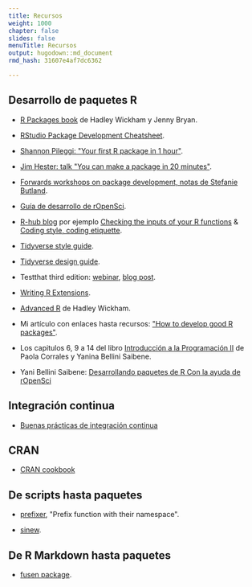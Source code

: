 ```yaml
---
title: Recursos
weight: 1000
chapter: false
slides: false
menuTitle: Recursos
output: hugodown::md_document
rmd_hash: 31607e4af7dc6362

---
```


## Desarrollo de paquetes R

-   [R Packages book](https://r-pkgs.org) de Hadley Wickham y Jenny Bryan.

-   [RStudio Package Development Cheatsheet](https://raw.githubusercontent.com/rstudio/cheatsheets/master/package-development.pdf).

-   [Shannon Pileggi: "Your first R package in 1 hour"](https://www.pipinghotdata.com/posts/2020-10-25-your-first-r-package-in-1-hour/).

-   [Jim Hester: talk "You can make a package in 20 minutes"](https://www.jimhester.com/talk/2018-rsc-r-pkgs/).

-   [Forwards workshops on package development, notas de Stefanie Butland](https://github.com/stefaniebutland/pkg-dev-notes).

-  [Guía de desarrollo de rOpenSci](https://devguide.ropensci.org/es/index.es.html).

-   [R-hub blog](https://blog.r-hub.io) por ejemplo [Checking the inputs of your R functions](https://blog.r-hub.io/2022/03/10/input-checking/) & [Coding style, coding etiquette](https://blog.r-hub.io/2022/03/21/code-style/).

-   [Tidyverse style guide](https://style.tidyverse.org/).

-   [Tidyverse design guide](https://design.tidyverse.org/).

-   Testthat third edition: [webinar](https://rstudio.com/resources/webinars/testthat-3/), [blog post](https://www.tidyverse.org/blog/2020/10/testthat-3-0-0/).

-   [Writing R Extensions](https://cran.r-project.org/doc/manuals/R-exts.html).

-   [Advanced R](https://adv-r.hadley.nz/) de Hadley Wickham.

-   Mi artículo con enlaces hasta recursos: ["How to develop good R packages"](http://www.masalmon.eu/2017/12/11/goodrpackages/).

- Los capitulos 6, 9 a 14 del libro [Introducción a la Programación II](https://intro-programacion.netlify.app) de Paola Corrales y Yanina Bellini Saibene.

- Yani Bellini Saibene: [Desarrollando paquetes de R Con la ayuda de rOpenSci](https://vimeo.com/1080985760?share=copy)  

## Integración continua

-  [Buenas prácticas de integración continua](https://devguide.ropensci.org/es/pkg_ci.es.html)

## CRAN

-  [CRAN cookbook](https://contributor.r-project.org/cran-cookbook/)

## De scripts hasta paquetes

-   [prefixer](https://github.com/dreamRs/prefixer), "Prefix function with their namespace".

-   [sinew](https://yonicd.github.io/sinew/articles/motivation.html).

## De R Markdown hasta paquetes

-   [fusen package](https://thinkr-open.github.io/fusen/).
